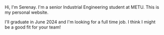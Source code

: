 Hi, I'm Serenay. I'm a senior Industrial Engineering student at METU. This is my personal website.

I'll graduate in June 2024 and I'm looking for a full time job. I think I might be a good fit for your team!

